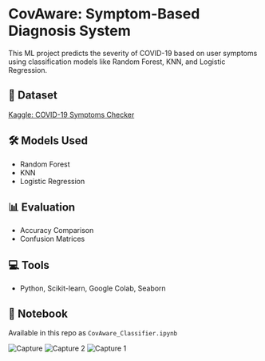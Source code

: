 # CovAware: Symptom-Based Diagnosis System

This ML project predicts the severity of COVID-19 based on user symptoms using classification models like Random Forest, KNN, and Logistic Regression.

## 📌 Dataset
[Kaggle: COVID-19 Symptoms Checker](https://www.kaggle.com/datasets/iamhungundji/covid19-symptoms-checker)

## 🛠 Models Used
- Random Forest
- KNN
- Logistic Regression

## 📊 Evaluation
- Accuracy Comparison
- Confusion Matrices

## 💻 Tools
- Python, Scikit-learn, Google Colab, Seaborn

## 🔗 Notebook
Available in this repo as `CovAware_Classifier.ipynb`

![Capture](https://github.com/user-attachments/assets/a3e3f171-80b6-463e-9653-32fb33be0082)
![Capture 2](https://github.com/user-attachments/assets/22bcb2af-3d36-49a3-8d96-d3425fbc0a66)
![Capture 1](https://github.com/user-attachments/assets/9b46438c-3bdb-483c-a360-af950daee45c)
